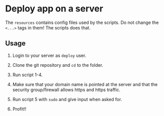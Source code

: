 
Deploy app on a server
====================================

The `resources` contains config files used by the scripts. Do not change the `<...>` tags in them! The scripts does that.



## Usage

1. Login to your server as `deploy` user.

2. Clone the git repository and `cd` to the folder.

3. Run script 1-4.

4. Make sure that your domain name is pointed at the server and that the security group/firewall allows https and https traffic.

5. Run script 5 with `sudo` and give input when asked for.

6. Profit!!